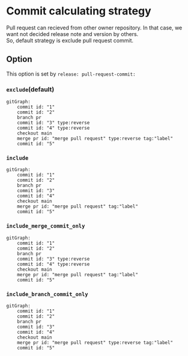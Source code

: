 # Commit calculating strategy

Pull request can recieved from other owner repository. In that case, we want not decided release note and version by others.  
So, default strategy is exclude pull request commit.

## Option
This option is set by `release: pull-request-commit:`

### `exclude`(default)

```mermaid
gitGraph:
    commit id: "1"
    commit id: "2"
    branch pr
    commit id: "3" type:reverse
    commit id: "4" type:reverse
    checkout main
    merge pr id: "merge pull request" type:reverse tag:"label"
    commit id: "5"
```

### `include`

```mermaid
gitGraph:
    commit id: "1"
    commit id: "2"
    branch pr
    commit id: "3"
    commit id: "4"
    checkout main
    merge pr id: "merge pull request" tag:"label"
    commit id: "5"
```

### `include_merge_commit_only`

```mermaid
gitGraph:
    commit id: "1"
    commit id: "2"
    branch pr
    commit id: "3" type:reverse
    commit id: "4" type:reverse
    checkout main
    merge pr id: "merge pull request" tag:"label"
    commit id: "5"
```

### `include_branch_commit_only`

```mermaid
gitGraph:
    commit id: "1"
    commit id: "2"
    branch pr
    commit id: "3"
    commit id: "4"
    checkout main
    merge pr id: "merge pull request" type:reverse tag:"label"
    commit id: "5"
```
